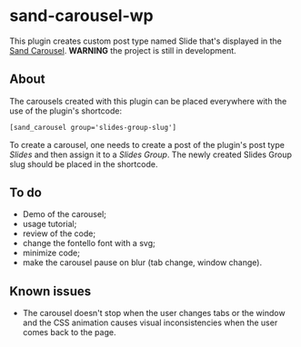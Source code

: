 # sand-carousel-wp
This plugin creates custom post type named Slide that's displayed in the [Sand Carousel](https://github.com/ValentinGenev/sand-carousel).
**WARNING** the project is still in development.

## About
The carousels created with this plugin can be placed everywhere with the use of the plugin's shortcode:

```html
[sand_carousel group='slides-group-slug']
```

To create a carousel, one needs to create a post of the plugin's post type *Slides* and then assign it to a *Slides Group*. The newly  created Slides Group slug should be placed in the shortcode.

## To do
- Demo of the carousel;
- usage tutorial;
- review of the code;
- change the fontello font with a svg;
- minimize code;
- make the carousel pause on blur (tab change, window change).

## Known issues
- The carousel doesn't stop when the user changes tabs or the window and the CSS animation causes visual inconsistencies when the user comes back to the page.
